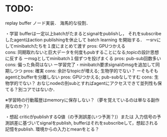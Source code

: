 # TODO:
replay buffer ノード実装．
海馬的な役割．

・学習
bufferは一定以上batchがたまるとsignalをpublishし，
それをsubscribeしたagentはaction publishingを休止して
batch learning を開始する．
ーsrvにしてminibatchたちを１度にまとめて渡す
  pros: GPUつかえる  
  cons: 同期取れないと巨大データを何度もpubすることになる;topicの設計思想に反する
ーmsgとしてminibatch１個ずつを投げまくる
  pros: pub-sub回数多い
  cons: 偏った負荷はない
ー学習完了・minibatch要求signalのmsgを追加して同期しつつ
  pros: 確実
  cons: 余計なtopicが増える; 生物学的でない？
ーそもそもagentとbufferを分離しない
  pros: GPUつかえる; pub-subなしですむ
  cons: 生物学的でない？
        おなじnodeの別subとすればagentにアクセスできて並列性も保てる？別コアではないか．

※学習時の行動履歴はmemoryに保存しない？（夢を覚えているのは単なる副作用なのか？）

・想起
criticがpublishするQ値（の予測誤差(いつ予測？)）または
入力信号の予測誤差に基づいてsignalをpublish,
bufferはそれをsubscribeして，想起される記憶をpublish.
環境からの入力とmeanをとる？
　
